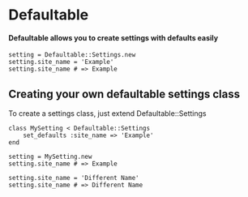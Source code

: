 # Defaultable
#### Defaultable allows you to create settings with defaults easily

```
setting = Defaultable::Settings.new
setting.site_name = 'Example'
setting.site_name # => Example
```

## Creating your own defaultable settings class

To create a settings class, just extend Defaultable::Settings

```
class MySetting < Defaultable::Settings
	set_defaults :site_name => 'Example'
end

setting = MySetting.new
setting.site_name # => Example

setting.site_name = 'Different Name'
setting.site_name # => Different Name
```